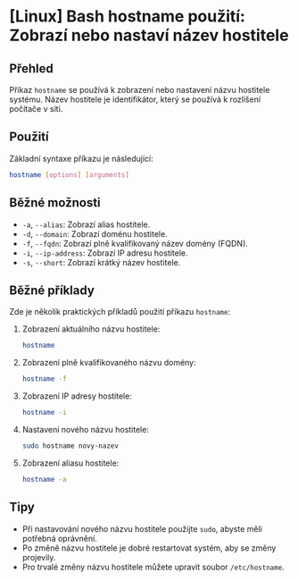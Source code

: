 # [Linux] Bash hostname použití: Zobrazí nebo nastaví název hostitele

## Přehled
Příkaz `hostname` se používá k zobrazení nebo nastavení názvu hostitele systému. Název hostitele je identifikátor, který se používá k rozlišení počítače v síti.

## Použití
Základní syntaxe příkazu je následující:

```bash
hostname [options] [arguments]
```

## Běžné možnosti
- `-a`, `--alias`: Zobrazí alias hostitele.
- `-d`, `--domain`: Zobrazí doménu hostitele.
- `-f`, `--fqdn`: Zobrazí plně kvalifikovaný název domény (FQDN).
- `-i`, `--ip-address`: Zobrazí IP adresu hostitele.
- `-s`, `--short`: Zobrazí krátký název hostitele.

## Běžné příklady
Zde je několik praktických příkladů použití příkazu `hostname`:

1. Zobrazení aktuálního názvu hostitele:
   ```bash
   hostname
   ```

2. Zobrazení plně kvalifikovaného názvu domény:
   ```bash
   hostname -f
   ```

3. Zobrazení IP adresy hostitele:
   ```bash
   hostname -i
   ```

4. Nastavení nového názvu hostitele:
   ```bash
   sudo hostname novy-nazev
   ```

5. Zobrazení aliasu hostitele:
   ```bash
   hostname -a
   ```

## Tipy
- Při nastavování nového názvu hostitele použijte `sudo`, abyste měli potřebná oprávnění.
- Po změně názvu hostitele je dobré restartovat systém, aby se změny projevily.
- Pro trvalé změny názvu hostitele můžete upravit soubor `/etc/hostname`.